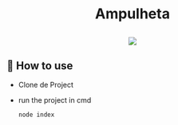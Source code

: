 <h1 align='center'>
  Ampulheta
</h1>

##

<p align="center">
  <img src="https://github.com/GustavoFarias2/ReadMeImages/blob/master/outdoors/Amp.png" />
</p>

## 🔧 How to use

- Clone de Project

- run the project in cmd

      node index
